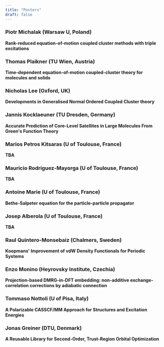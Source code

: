 ```yaml
---
title: "Posters"
draft: false
---
```


### Piotr Michalak (Warsaw U, Poland) 
**Rank-reduced equation-of-motion coupled cluster methods with triple excitations**

### Thomas Plaikner (TU Wien, Austria) 
**Time-dependent equation-of-motion coupled-cluster theory for molecules and solids**

### Nicholas Lee (Oxford, UK)
**Developments in Generalised Normal Ordered Coupled Cluster theory**

### Jannis Kocklaeuner (TU Dresden, Germany)
**Accurate Prediction of Core-Level Satellites in Large Molecules From Green's Function Theory**

### Marios Petros Kitsaras (U of Toulouse, France)
**TBA**

### Mauricio Rodriguez-Mayorga (U of Toulouse, France)
**TBA**

### Antoine Marie (U of Toulouse, France)
**Bethe-Salpeter equation for the particle-particle propagator**

### Josep Alberola (U of Toulouse, France)
**TBA**

### Raul Quintero-Monsebaiz (Chalmers, Sweden)
**Koopmans' Improvement of vdW Density Functionals for Periodic Systems**

### Enzo Monino (Heyrovsky Institute, Czechia)
**Projection-based DMRG-in-DFT embedding: non-additive exchange-correlation corrections by adiabatic connection**

### Tommaso Nottoli (U of Pisa, Italy)
**A Polarizable CASSCF/MM Approach for Structures and Excitation Energies**

### Jonas Greiner (DTU, Denmark)
**A Reusable Library for Second-Order, Trust-Region Orbital Optimization**
